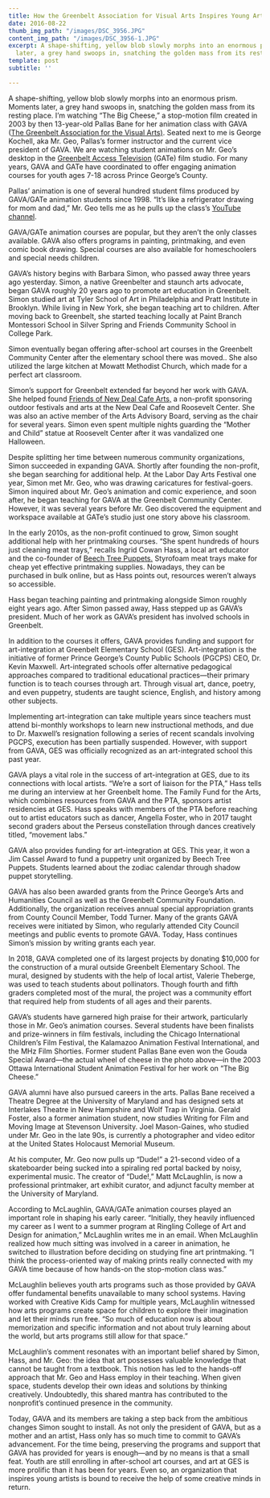```yaml
---
title: How the Greenbelt Association for Visual Arts Inspires Young Artists
date: 2016-08-22
thumb_img_path: "/images/DSC_3956.JPG"
content_img_path: "/images/DSC_3956-1.JPG"
excerpt: A shape-shifting, yellow blob slowly morphs into an enormous prism. Moments
  later, a grey hand swoops in, snatching the golden mass from its resting place.
template: post
subtitle: ''

---
```

A shape-shifting, yellow blob slowly morphs into an enormous prism. Moments later, a grey hand swoops in, snatching the golden mass from its resting place. I’m watching “The Big Cheese,” a stop-motion film created in 2003 by then 13-year-old Pallas Bane for her animation class with GAVA ([The Greenbelt Association for the Visual Arts)](http://www.gavaonline.org/). Seated next to me is George Kochell, aka Mr. Geo, Pallas’s former instructor and the current vice president of GAVA. We are watching student animations on Mr. Geo’s desktop in the [Greenbelt Access Television](https://www.greenbeltaccesstv.org/) (GATe) film studio. For many years, GAVA and GATe have coordinated to offer engaging animation courses for youth ages 7-18 across Prince George’s County.

Pallas’ animation is one of several hundred student films produced by GAVA/GATe animation students since 1998. “It’s like a refrigerator drawing for mom and dad,” Mr. Geo tells me as he pulls up the class’s [YouTube channel](https://www.youtube.com/channel/UC8_VZNBjVb_e6D4AwA5E4uw).

GAVA/GATe animation courses are popular, but they aren’t the only classes available. GAVA also offers programs in painting, printmaking, and even comic book drawing. Special courses are also available for homeschoolers and special needs children.

GAVA’s history begins with Barbara Simon, who passed away three years ago yesterday. Simon, a native Greenbelter and staunch arts advocate, began GAVA roughly 20 years ago to promote art education in Greenbelt. Simon studied art at Tyler School of Art in Philadelphia and Pratt Institute in Brooklyn. While living in New York, she began teaching art to children. After moving back to Greenbelt, she started teaching locally at Paint Branch Montessori School in Silver Spring and Friends Community School in College Park.

Simon eventually began offering after-school art courses in the Greenbelt Community Center after the elementary school there was moved.. She also utilized the large kitchen at Mowatt Methodist Church, which made for a perfect art classroom.

Simon’s support for Greenbelt extended far beyond her work with GAVA. She helped found [Friends of New Deal Cafe Arts,](https://www.newdealcafe.com/about-us/fondca/) a non-profit sponsoring outdoor festivals and arts at the New Deal Cafe and Roosevelt Center. She was also an active member of the Arts Advisory Board, serving as the chair for several years. Simon even spent multiple nights guarding the “Mother and Child” statue at Roosevelt Center after it was vandalized one Halloween.

Despite splitting her time between numerous community organizations, Simon succeeded in expanding GAVA. Shortly after founding the non-profit, she began searching for additional help. At the Labor Day Arts Festival one year, Simon met Mr. Geo, who was drawing caricatures for festival-goers. Simon inquired about Mr. Geo’s animation and comic experience, and soon after, he began teaching for GAVA at the Greenbelt Community Center. However, it was several years before Mr. Geo discovered the equipment and workspace available at GATe’s studio just one story above his classroom.

In the early 2010s, as the non-profit continued to grow, Simon sought additional help with her printmaking courses. “She spent hundreds of hours just cleaning meat trays,” recalls Ingrid Cowan Hass, a local art educator and the co-founder of [Beech Tree Puppets.](https://www.beechtreepuppets.com/) Styrofoam meat trays make for cheap yet effective printmaking supplies. Nowadays, they can be purchased in bulk online, but as Hass points out, resources weren’t always so accessible.

Hass began teaching painting and printmaking alongside Simon roughly eight years ago. After Simon passed away, Hass stepped up as GAVA’s president. Much of her work as GAVA’s president has involved schools in Greenbelt.

In addition to the courses it offers, GAVA provides funding and support for art-integration at Greenbelt Elementary School (GES). Art-integration is the initiative of former Prince George’s County Public Schools (PGCPS) CEO, Dr. Kevin Maxwell. Art-integrated schools offer alternative pedagogical approaches compared to traditional educational practices—their primary function is to teach courses through art. Through visual art, dance, poetry, and even puppetry, students are taught science, English, and history among other subjects.

Implementing art-integration can take multiple years since teachers must attend bi-monthly workshops to learn new instructional methods, and due to Dr. Maxwell’s resignation following a series of recent scandals involving PGCPS, execution has been partially suspended. However, with support from GAVA, GES was officially recognized as an art-integrated school this past year.

GAVA plays a vital role in the success of art-integration at GES, due to its connections with local artists. “We’re a sort of liaison for the PTA,” Hass tells me during an interview at her Greenbelt home. The Family Fund for the Arts, which combines resources from GAVA and the PTA, sponsors artist residencies at GES. Hass speaks with members of the PTA before reaching out to artist educators such as dancer, Angella Foster, who in 2017 taught second graders about the Perseus constellation through dances creatively titled, “movement labs.”

GAVA also provides funding for art-integration at GES. This year, it won a Jim Cassel Award to fund a puppetry unit organized by Beech Tree Puppets. Students learned about the zodiac calendar through shadow puppet storytelling.

GAVA has also been awarded grants from the Prince George’s Arts and Humanities Council as well as the Greenbelt Community Foundation. Additionally, the organization receives annual special appropriation grants from County Council Member, Todd Turner. Many of the grants GAVA receives were initiated by Simon, who regularly attended City Council meetings and public events to promote GAVA. Today, Hass continues Simon’s mission by writing grants each year.

In 2018, GAVA completed one of its largest projects by donating $10,000 for the construction of a mural outside Greenbelt Elementary School. The mural, designed by students with the help of local artist, Valerie Theberge, was used to teach students about pollinators. Though fourth and fifth graders completed most of the mural, the project was a community effort that required help from students of all ages and their parents.

GAVA’s students have garnered high praise for their artwork, particularly those in Mr. Geo’s animation courses. Several students have been finalists and prize-winners in film festivals, including the Chicago International Children’s Film Festival, the Kalamazoo Animation Festival International, and the MHz Film Shorties. Former student Pallas Bane even won the Gouda Special Award—the actual wheel of cheese in the photo above—in the 2003 Ottawa International Student Animation Festival for her work on “The Big Cheese.”

GAVA alumni have also pursued careers in the arts. Pallas Bane received a Theatre Degree at the University of Maryland and has designed sets at Interlakes Theatre in New Hampshire and Wolf Trap in Virginia. Gerald Foster, also a former animation student, now studies Writing for Film and Moving Image at Stevenson University. Joel Mason-Gaines, who studied under Mr. Geo in the late 90s, is currently a photographer and video editor at the United States Holocaust Memorial Museum.

At his computer, Mr. Geo now pulls up “Dude!” a 21-second video of a skateboarder being sucked into a spiraling red portal backed by noisy, experimental music. The creator of “Dude!,” Matt McLaughlin, is now a professional printmaker, art exhibit curator, and adjunct faculty member at the University of Maryland.

According to McLaughlin, GAVA/GATe animation courses played an important role in shaping his early career. “Initially, they heavily influenced my career as I went to a summer program at Ringling College of Art and Design for animation,” McLaughlin writes me in an email. When McLaughlin realized how much sitting was involved in a career in animation, he switched to illustration before deciding on studying fine art printmaking. “I think the process-oriented way of making prints really connected with my GAVA time because of how hands-on the stop-motion class was.”

McLaughlin believes youth arts programs such as those provided by GAVA offer fundamental benefits unavailable to many school systems. Having worked with Creative Kids Camp for multiple years, McLaughlin witnessed how arts programs create space for children to explore their imagination and let their minds run free. “So much of education now is about memorization and specific information and not about truly learning about the world, but arts programs still allow for that space.”

McLaughlin’s comment resonates with an important belief shared by Simon, Hass, and Mr. Geo: the idea that art possesses valuable knowledge that cannot be taught from a textbook. This notion has led to the hands-off approach that Mr. Geo and Hass employ in their teaching. When given space, students develop their own ideas and solutions by thinking creatively. Undoubtedly, this shared mantra has contributed to the nonprofit’s continued presence in the community.

Today, GAVA and its members are taking a step back from the ambitious changes Simon sought to install. As not only the president of GAVA, but as a mother and an artist, Hass only has so much time to commit to GAVA’s advancement. For the time being, preserving the programs and support that GAVA has provided for years is enough—and by no means is that a small feat. Youth are still enrolling in after-school art courses, and art at GES is more prolific than it has been for years. Even so, an organization that inspires young artists is bound to receive the help of some creative minds in return.